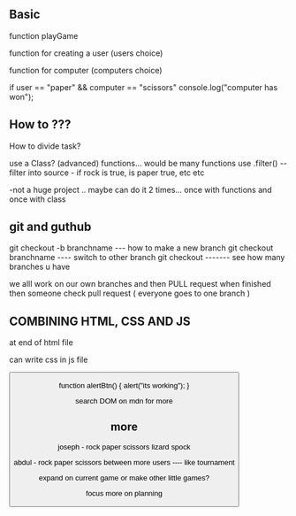 ## Basic

function playGame

function for creating a user (users choice)

function for computer (computers choice)

if user == "paper" && computer == "scissors"
console.log("computer has won");


## How to ??? 

How to divide task?

use a Class? (advanced)
functions... would be many functions
use .filter() -- filter into source - if rock is true, is paper true, etc etc

-not a huge project .. maybe can do it 2 times... once with functions and once with class


## git and guthub


git checkout -b branchname --- how to make a new branch
git checkout branchname ---- switch to other branch
git checkout ------- see how many branches u have

we alll work on our own branches
and then PULL request when finished 
then someone check pull request
( everyone goes to one branch )


## COMBINING HTML, CSS AND JS

at end of html file

<script src="index.js"></script>
can write css in js file

<button onclick="alertBtn()">

function alertBtn() {
    alert("its working");
}

search DOM on mdn for more


## more 

joseph - rock paper scissors lizard spock

abdul - rock paper scissors between more users
---- like tournament

expand on current game or make other little games?

focus more on planning